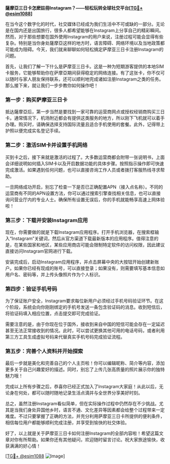 **薩摩亞三日卡怎麽註冊Instagram？——轻松玩转全球社交平台[[TG💪+ @esim1088](https://t.me/s/esim1088)]**

在当今这个数字化的时代，社交媒体已经成为我们生活中不可或缺的一部分。无论是在国内还是出国旅行，很多人都希望能够在Instagram上分享自己的精彩瞬间。然而，对于那些想要在国外使用Instagram的用户来说，注册过程可能会显得有些复杂。特别是当你身处薩摩亞这样的地方时，语言障碍、网络环境以及当地政策都可能成为阻碍。今天，我们就来聊聊如何轻松搞定萨摩亚三日卡注册Instagram的问题。

首先，让我们了解一下什么是萨摩亚三日卡。这是一种为短期游客提供的本地SIM卡服务，它能够帮助你在萨摩亞期间获得稳定的网络连接。有了这张卡，你不仅可以随时与家人朋友保持联系，还可以顺利地完成诸如注册Instagram之类的任务。那么接下来，就让我们一步步教你如何操作吧！

### 第一步：购买萨摩亚三日卡

抵达薩摩亞后，第一步当然是要找到一家可靠的运营商网点或授权经销商购买三日卡。通常情况下，机场附近都会有提供这类服务的地方，所以刚下飞机就可以着手办理。购买时，请确保选择支持国际流量且适合手机使用的套餐。此外，记得带上护照以便完成实名登记手续。

### 第二步：激活SIM卡并设置手机网络

买到卡之后，接下来就是激活的过程了。大多数运营商都会附带一张说明书，上面会详细说明如何插入SIM卡以及开启数据功能的具体步骤。按照指示操作即可快速完成激活。如果遇到任何问题，也可以直接咨询工作人员或者拨打客服热线寻求帮助。

一旦网络成功开启，别忘了检查一下是否已正确配置APN（接入点名称）。不同的运营商有不同的APN设置方法，你可以通过搜索引擎查找相关信息，也可以直接询问营业厅内的专业人士。确保所有设置无误后，你的手机就能畅享高速上网体验啦！

### 第三步：下载并安装Instagram应用

现在，你需要做的就是下载Instagram应用程序。打开手机浏览器，在搜索框输入“Instagram”关键词，然后从官方渠道下载最新版本的应用程序。值得注意的是，在某些国家和地区，某些应用商店可能会限制特定软件的访问权限，因此建议直接访问Instagram官网进行下载。

安装完成后，启动Instagram应用程序，并点击屏幕中央的大按钮开始创建新账户。如果你已经有现成的账号，可以直接登录；如果没有，则需要填写基本信息如用户名、密码等，并上传头像照片作为个人标识。

### 第四步：验证手机号码

为了保证账户安全，Instagram要求每位新用户必须经过手机号码验证环节。在这个阶段，系统会向你刚刚绑定的手机号发送一条包含验证码的消息。收到短信后，将验证码填入相应位置，点击提交即可完成验证。

需要注意的是，由于你现在位于国外，接收到来自中国的短信可能会存在一定延迟甚至无法正常接收到的情况。此时，可以尝试更换其他可用的电话号码，或者利用第三方工具生成虚拟号码来代替真实手机号码完成验证流程。

### 第五步：完善个人资料并开始探索

最后一步就是美化和完善自己的个人主页啦！你可以编辑昵称、简介等内容，添加更多关于自己兴趣爱好的描述。同时，别忘了上传几张高质量的照片展示你的独特魅力哦！

完成以上所有步骤之后，恭喜你已经正式加入了Instagram大家庭！从此以后，无论身在何处，都可以随时随地记录生活点滴并与全世界分享美好时刻。

总之，虽然注册Instagram看似简单，但在实际操作过程中仍然存在不少挑战。尤其是当我们身处异国他乡时，语言不通、文化差异等因素都会给整个过程带来一定难度。不过只要掌握了正确的方法，并充分利用萨摩亚三日卡所提供的便利条件，相信每位用户都能够顺利完成注册，并享受到愉快的社交体验。

好了，以上就是关于萨摩亚三日卡如何注册Instagram的全部内容啦！希望这篇文章对你有所帮助。如果你还有其他疑问，欢迎随时留言讨论。祝大家旅途愉快，收获满满的好心情！

[[TG💪+ @esim1088](https://t.me/s/esim1088) ![Image](https://i.postimg.cc/4NQfJmqS/Snipaste-2025-05-13-00-14-12.png)]